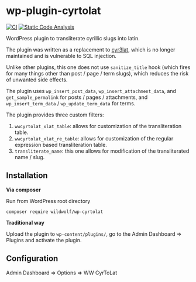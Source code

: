 # wp-plugin-cyrtolat

[![CI](https://github.com/sjinks/wp-plugin-cyrtolat/actions/workflows/ci.yaml/badge.svg)](https://github.com/sjinks/wp-plugin-cyrtolat/actions/workflows/ci.yaml)
[![Static Code Analysis](https://github.com/sjinks/wp-plugin-cyrtolat/actions/workflows/static-code-analysis.yml/badge.svg)](https://github.com/sjinks/wp-plugin-cyrtolat/actions/workflows/static-code-analysis.yml)

WordPress plugin to transliterate cyrillic slugs into latin.

The plugin was written as a replacement to [cyr3lat](https://wordpress.org/plugins/cyr3lat/),
which is no longer maintained and is vulnerable to SQL injection.

Unlike other plugins, this one does not use `sanitize_title` hook (which fires for many things
other than post / page / term slugs), which reduces the risk of unwanted side effects.

The plugin uses `wp_insert_post_data`, `wp_insert_attachment_data`, and `get_sample_permalink`
for posts / pages / attachments, and `wp_insert_term_data` / `wp_update_term_data` for terms.

The plugin provides three custom filters:
1. `wwcyrtolat_xlat_table`: allows for customization of the transliteration table.
2. `wwcyrtolat_xlat_re_table`: allows for customization of the regular expression based transliteration table.
3. `transliterate_name`: this one allows for modification of the transliterated name / slug.

## Installation

**Via composer**

Run from WordPress root directory

```
composer require wildwolf/wp-cyrtolat
```

**Traditional way**

Upload the plugin to `wp-content/plugins/`, go to the Admin Dashboard => Plugins and activate the plugin.

## Configuration

Admin Dashboard => Options => WW CyrToLat
